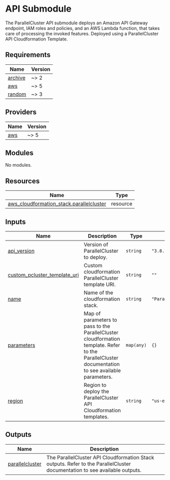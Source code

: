 <!-- BEGIN_TF_DOCS -->
 # API Submodule
 The ParallelCluster API submodule deploys an Amazon API Gateway endpoint, IAM roles and policies,
 and an AWS Lambda function, that takes care of processing the invoked features.
 Deployed using a ParallelCluster API Cloudformation Template.

## Requirements

| Name | Version |
|------|---------|
| <a name="requirement_archive"></a> [archive](#requirement\_archive) | ~> 2 |
| <a name="requirement_aws"></a> [aws](#requirement\_aws) | ~> 5 |
| <a name="requirement_random"></a> [random](#requirement\_random) | ~> 3 |

## Providers

| Name | Version |
|------|---------|
| <a name="provider_aws"></a> [aws](#provider\_aws) | ~> 5 |

## Modules

No modules.

## Resources

| Name | Type |
|------|------|
| [aws_cloudformation_stack.parallelcluster](https://registry.terraform.io/providers/hashicorp/aws/latest/docs/resources/cloudformation_stack) | resource |

## Inputs

| Name | Description | Type | Default | Required |
|------|-------------|------|---------|:--------:|
| <a name="input_api_version"></a> [api\_version](#input\_api\_version) | Version of ParallelCluster to deploy. | `string` | `"3.8.0"` | no |
| <a name="input_custom_pcluster_template_uri"></a> [custom\_pcluster\_template\_uri](#input\_custom\_pcluster\_template\_uri) | Custom cloudformation ParallelCluster template URI. | `string` | `""` | no |
| <a name="input_name"></a> [name](#input\_name) | Name of the cloudformation stack. | `string` | `"ParallelCluster"` | no |
| <a name="input_parameters"></a> [parameters](#input\_parameters) | Map of parameters to pass to the ParallelCluster cloudformation template. Refer to the ParallelCluster documentation to see available parameters. | `map(any)` | `{}` | no |
| <a name="input_region"></a> [region](#input\_region) | Region to deploy the ParallelCluster API Cloudformation templates. | `string` | `"us-east-1"` | no |

## Outputs

| Name | Description |
|------|-------------|
| <a name="output_parallelcluster"></a> [parallelcluster](#output\_parallelcluster) | The ParallelCluster API Cloudformation Stack outputs. Refer to the ParallelCluster documentation to see available outputs. |
<!-- END_TF_DOCS -->